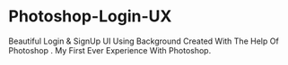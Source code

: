 # Photoshop-Login-UX
Beautiful Login & SignUp UI Using Background Created With The Help Of Photoshop . My First Ever Experience With Photoshop.
